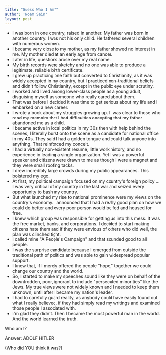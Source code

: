 ```yaml
---
title: "Guess Who I Am?"
author: 'Noam Sain'
layout: post
---
```


- I was born in one country, raised in another. My father was born in another country. I was not his only child. He fathered several children with numerous women.
- I became very close to my mother, as my father showed no interest in me. My mother died at an early age from cancer.
- Later in life, questions arose over my real name.
- My birth records were sketchy and no one was able to produce a legitimate, reliable birth certificate.
- I grew up practicing one faith but converted to Christianity, as it was widely accepted in my country, but I practiced non-traditional beliefs and didn't follow Christianity, except in the public eye under scrutiny.
- I worked and lived among lower-class people as a young adult, disguising myself as someone who really cared about them.
- That was before I decided it was time to get serious about my life and I embarked on a new career.
- I wrote a book about my struggles growing up. It was clear to those who read my memoirs that I had difficulties accepting that my father abandoned me as a child.
- I became active in local politics in my 30s then with help behind the scenes, I literally burst onto the scene as a candidate for national office in my 40s. They said I had a golden tongue and could talk anyone into anything. That reinforced my conceit.
- I had a virtually non-existent resume, little work history, and no experience in leading a single organization. Yet I was a powerful speaker and citizens were drawn to me as though I were a magnet and they were small roofing tacks.
- I drew incredibly large crowds during my public appearances. This bolstered my ego.
- At first, my political campaign focused on my country's foreign policy … I was very critical of my country in the last war and seized every opportunity to bash my country.
- But what launched my rise to national prominence were my views on the country's economy. I announced that I had a really good plan on how we could do better and every poor person would be fed and housed for free.
- I knew which group was responsible for getting us into this mess. It was the free market, banks, and corporations. I decided to start making citizens hate them and if they were envious of others who did well, the plan was clinched tight.
- I called mine "A People's Campaign" and that sounded good to all people.
- I was the surprise candidate because I emerged from outside the traditional path of politics and was able to gain widespread popular support.
- I knew that, if I merely offered the people "hope," together we could change our country and the world.
- So, I started to make my speeches sound like they were on behalf of the downtrodden, poor, ignorant to include "persecuted minorities" like the Jews. My true views were not widely known and I needed to keep them unknown, until after I became my nation's leader.
- I had to carefully guard reality, as anybody could have easily found out what I really believed, if they had simply read my writings and examined those people I associated with.
- I'm glad they didn't. Then I became the most powerful man in the world. And the world learned the truth.

Who am I?

Answer: ADOLF HITLER

(Who did YOU think it was?)
